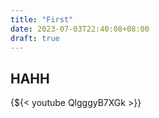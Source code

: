 ```yaml
---
title: "First"
date: 2023-07-03T22:40:08+08:00
draft: true
---
```


## HAHH

{${< youtube QlgggyB7XGk >}}

